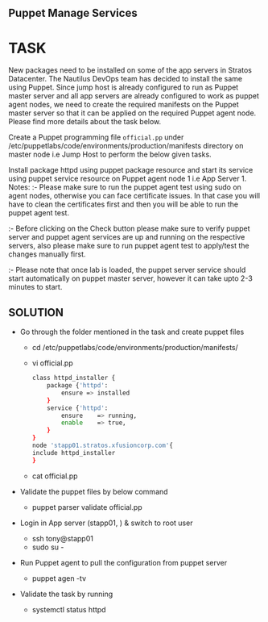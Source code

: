## Puppet Manage Services

# TASK

New packages need to be installed on some of the app servers in Stratos Datacenter. The Nautilus DevOps team has decided to install the same using Puppet. Since jump host is already configured to run as Puppet master server and all app servers are already configured to work as puppet agent nodes, we need to create the required manifests on the Puppet master server so that it can be applied on the required Puppet agent node. Please find more details about the task below.


Create a Puppet programming file `official.pp` under /etc/puppetlabs/code/environments/production/manifests directory on master node i.e Jump Host to perform the below given tasks.

Install package httpd using puppet package resource and start its service using puppet service resource on Puppet agent node 1 i.e App Server 1.
Notes: :- Please make sure to run the puppet agent test using sudo on agent nodes, otherwise you can face certificate issues. In that case you will have to clean the certificates first and then you will be able to run the puppet agent test.

:- Before clicking on the Check button please make sure to verify puppet server and puppet agent services are up and running on the respective servers, also please make sure to run puppet agent test to apply/test the changes manually first.

:- Please note that once lab is loaded, the puppet server service should start automatically on puppet master server, however it can take upto 2-3 minutes to start.

## SOLUTION

* Go through the folder mentioned in the task and create puppet files 
    - cd /etc/puppetlabs/code/environments/production/manifests/

    - vi official.pp
        ```bash
        class httpd_installer {
            package {'httpd':
                ensure => installed
            }
            service {'httpd':
                ensure    => running,
                enable    => true,
            }
        }
        node 'stapp01.stratos.xfusioncorp.com'{
        include httpd_installer
        }
        ```
    - cat official.pp

* Validate the puppet files by below command
    - puppet parser validate official.pp

* Login in  App server  (stapp01, ) & switch to root  user 
    -  ssh tony@stapp01
    -  sudo su -

* Run Puppet agent to pull the configuration from puppet server
    - puppet agen -tv

* Validate the task by running
    - systemctl status httpd